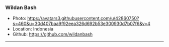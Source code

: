 ### Wildan Bash
- Photo: https://avatars3.githubusercontent.com/u/42860750?s=460&u=30d407baa9f92eea326d692b53e300930d7b07f6&v=4
- Location: Indonesia
- Github: https://github.com/wildanbash
***
